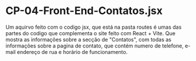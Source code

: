 # CP-04-Front-End-Contatos.jsx
Um aquirvo feito com o codigo jsx, que está na pasta routes é umas das partes do codigo que complementa o site feito com React + Vite. Que mostra as informações sobre a secção de "Contatos", com todas as informações sobre a pagina de contato, que contém numero de telefone, e-mail endereço de rua e horário de funcionamento.


